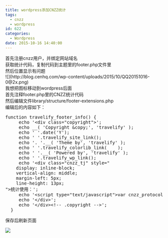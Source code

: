 ```yaml
---
title: wordpress添加CNZZ统计
tags:
  - cnzz
  - wordpress
id: 622
categories:
  - Wordpress
date: 2015-10-16 14:40:00
---
```


<div>首先注册cnzz用户，并绑定网站域名</div>
<div>获取统计代码，复制代码到主题里的footer.php文件里</div>
<!-- more -->
<div>然后位置显示有问题</div>
<div>![](http://blog.cenhq.com/wp-content/uploads/2015/10/QQ20151016-0@2x.png)</div>
<div>
<div>我想把图标移动到wordpress后面</div>
<div>首先注释footer.php里的CNZZ统计代码</div>
<div>然后编辑文件library/structure/footer-extensions.php</div>
<div>编辑后的内容如下：</div>
<div>
<pre class="lang:php decode:true ">function travelify_footer_info() {
     echo '&lt;div class="copyright"&gt;';
     echo __( 'Copyright &amp;copy;', 'travelify' );
     echo ' '.date('Y');
     echo ' '.travelify_site_link();
     echo '. '.__( 'Theme by', 'travelify' );
     echo ' '.travelify_colorlib_link(    );
     echo ' '.__( 'Powered by', 'travelify' );
     echo ' '.travelify_wp_link();
     echo '&lt;div class="cnzz_tj" style="
    display: inline-block;
    vertical-align: middle;
    margin-left: 5px;
    line-height: 13px;
"&gt;统计使用：';
     echo '&lt;script type="text/javascript"&gt;var cnzz_protocol = (("https:" == document.location.protocol) ? " https://" : " http://");document.write(unescape("%3Cspan id=\'cnzz_stat_icon_1256550401\'%3E%3C/span%3E%3Cscript src=\'" + cnzz_protocol + "s4.cnzz.com/z_stat.php%3Fid%3D1256550401%26show%3Dpic\' type=\'text/javascript\'%3E%3C/script%3E"));&lt;/script&gt;';
     echo '&lt;/div&gt;';
     echo '&lt;/div&gt;&lt;!-- .copyright --&gt;';
  }</pre>
保存后刷新页面

![](http://blog.cenhq.com/wp-content/uploads/2015/10/QQ20151016-2@2x.png)

</div>
</div>
